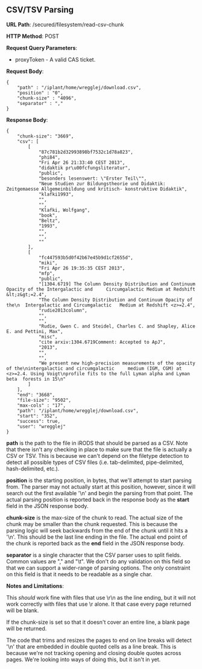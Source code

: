 CSV/TSV Parsing
-------------------------

__URL Path__: /secured/filesystem/read-csv-chunk

__HTTP Method__: POST

__Request Query Parameters__:

* proxyToken - A valid CAS ticket.

__Request Body__:

    {
    	"path" : "/iplant/home/wregglej/download.csv",
    	"position" : "0",
    	"chunk-size" : "4096",
    	"separator" : ","
    }

__Response Body__:

    {
	    "chunk-size": "3669",
	    "csv": [
	        [
	            "87c781b2d32993898bf7532c1d78a823",
	            "phi84",
	            "Fri Apr 26 21:33:40 CEST 2013",
	            "didaktik pr\u00fcfungsliteratur",
	            "public",
	            "besonders lesenswert: \"Erster Teil\"",
	            "Neue Studien zur Bildungstheorie und Didaktik: Zeitgemaesse Allgemeinbildung und kritisch-	konstruktive Didaktik",
	            "klafki1993",
	            "",
	            "",
	            "Klafki, Wolfgang",
	            "book",
	            "Beltz",
	            "1993",
	            "",
	            "",
	            ""
	        ],
	        [
	            "fc447593b5d0f42b67e45b9d1cf2655d",
	            "miki",
	            "Fri Apr 26 19:35:35 CEST 2013",
	            "mfp",
	            "public",
	            "[1304.6719] The Column Density Distribution and Continuum Opacity of the Intergalactic and 	Circumgalactic Medium at Redshift &lt;z&gt;=2.4",
	            "The Column Density Distribution and Continuum Opacity of the\n  Intergalactic and Circumgalactic 	Medium at Redshift <z>=2.4",
	            "rudie2013column",
	            "",
	            "",
	            "Rudie, Gwen C. and Steidel, Charles C. and Shapley, Alice E. and Pettini, Max",
	            "misc",
	            "cite arxiv:1304.6719Comment: Accepted to ApJ",
	            "2013",
	            "",
	            "",
	            "We present new high-precision measurements of the opacity of the\nintergalactic and circumgalactic 	medium (IGM, CGM) at <z>=2.4. Using Voigt\nprofile fits to the full Lyman alpha and Lyman beta 	forests in 15\n"
	        ]
	    ],
	    "end": "3668",
	    "file-size": "9502",
	    "max-cols" : "17",
	    "path": "/iplant/home/wregglej/download.csv",
	    "start": "352",
	    "success": true,
	    "user": "wregglej"
	}

__path__ is the path to the file in iRODS that should be parsed as a CSV. Note that there isn't any checking in place to make sure that the file is actually a CSV or TSV. This is because we can't depend on the filetype detection to detect all possible types of CSV files (i.e. tab-delimited, pipe-delimited, hash-delimited, etc.).

__position__ is the starting position, in bytes, that we'll attempt to start parsing from. The parser may not actually start at this position, however, since it will search out the first available '\n' and begin the parsing from that point. The actual parsing position is reported back in the response body as the __start__ field in the JSON response body.

__chunk-size__ is the max-size of the chunk to read. The actual size of the chunk may be smaller than the chunk requested. This is because the parsing logic will seek backwards from the end of the chunk until it hits a '\n'. This should be the last line ending in the file. The actual end point of the chunk is reported back as the __end__ field in the JSON response body.

__separator__ is a single character that the CSV parser uses to split fields. Common values are "," and "\t". We don't do any validation on this field so that we can support a wider-range of parsing options. The only constraint on this field is that it needs to be readable as a single char.

__Notes and Limitations__:

This *should* work fine with files that use \r\n as the line ending, but it will not work correctly with files that use \r alone. It that case every page returned will be blank.

If the chunk-size is set so that it doesn't cover an entire line, a blank page will be returned.

The code that trims and resizes the pages to end on line breaks will detect '\n' that are embedded in double quoted cells as a line break. This is because we're not tracking opening and closing double quotes across pages. We're looking into ways of doing this, but it isn't in yet.
